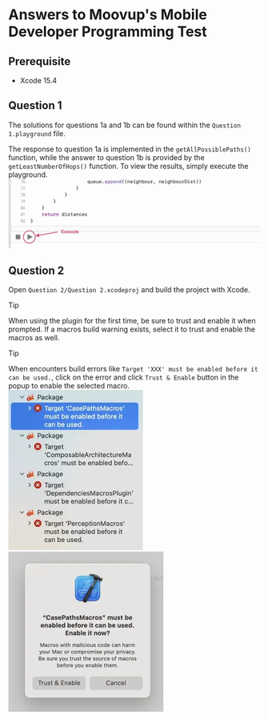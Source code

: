 # Answers to Moovup's Mobile Developer Programming Test
## Prerequisite
- Xcode 15.4
## Question 1
The solutions for questions 1a and 1b can be found within the `Question 1.playground` file. 

The response to question 1a is implemented in the `getAllPossiblePaths()` function, while the answer to question 1b is provided by the `getLeastNumberOfHops()` function. To view the results, simply execute the playground.
![img](assets/001.webp)
## Question 2
Open `Question 2/Question 2.xcodeproj` and build the project with Xcode.

> [!TIP]
> When using the plugin for the first time, be sure to trust and enable
> it when prompted. If a macros build warning exists, select it to trust
> and enable the macros as well.

> [!TIP]
> When encounters build errors like `Target 'XXX' must be enabled before it can be used.`, click on the error and click `Trust & Enable` button in the popup to enable the selected macro.
![img](assets/002.webp)![img](assets/003.webp)